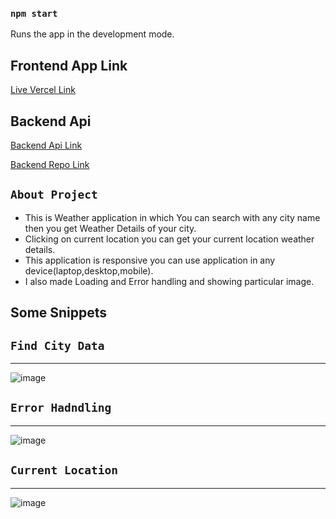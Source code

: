 

### `npm start`

Runs the app in the development mode.

## Frontend App Link
[Live Vercel Link](https://frontend-chhattoo25.vercel.app/)

 ## Backend Api 
 [Backend Api Link](https://weatherbackenda.onrender.com/)
 
 [Backend Repo Link](https://github.com/Chhattoo25/weatherBackend)
## `About Project`
 - This is Weather application in which You can search with any city name then you get Weather Details of your city.
 -  Clicking on current location you can get your current location weather details.
 - This application is responsive you can use application in any device(laptop,desktop,mobile).
 - I also made Loading and Error handling and showing particular image.

 ## Some Snippets
 
 ## `Find City Data`
 ___
 
 ![image](https://github.com/Chhattoo25/OmnifyWeather/assets/95302680/31848e4f-5c7b-442a-8e7b-87fb6d8d2c04)
 ## `Error Hadndling`
 ___
![image](https://github.com/Chhattoo25/OmnifyWeather/assets/95302680/fb803244-4cbf-4d8a-b6c0-4a42f3ea2ee8)

## `Current Location`
___
![image](https://github.com/Chhattoo25/OmnifyWeather/assets/95302680/d4e8ed35-6c0b-4019-93eb-d3b32a17815c)


 
 
